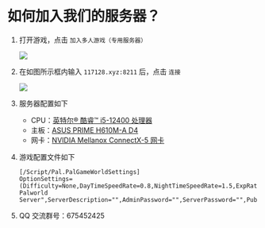 # 如何加入我们的服务器？

1. 打开游戏，点击 `加入多人游戏（专用服务器）`

    ![](https://img.pcdiy.xyz/file/9ce5a2db8bcec3ed055c1.png)
2. 在如图所示框内输入 `117128.xyz:8211` 后，点击 `连接`

    ![](https://img.pcdiy.xyz/file/d7a1dda05085e61df4344.png)
3. 服务器配置如下

    * CPU：[英特尔® 酷睿™ i5-12400 处理器](https://www.intel.cn/content/www/cn/zh/products/sku/134586/intel-core-i512400-processor-18m-cache-up-to-4-40-ghz/specifications.html)
    * 主板：[ASUS PRIME H610M-A D4](https://www.asus.com.cn/motherboards-components/motherboards/prime/prime-h610m-a-d4/)
    * 网卡：[NVIDIA Mellanox ConnectX-5 网卡](https://www.nvidia.cn/networking/ethernet/connectx-5/)
4. 游戏配置文件如下

    ```
    [/Script/Pal.PalGameWorldSettings]
    OptionSettings=(Difficulty=None,DayTimeSpeedRate=0.8,NightTimeSpeedRate=1.5,ExpRate=4,PalCaptureRate=4,PalSpawnNumRate=2,PalDamageRateAttack=1,PalDamageRateDefense=1,PlayerDamageRateAttack=1,PlayerDamageRateDefense=1,PlayerStomachDecreaceRate=0.01,PlayerStaminaDecreaceRate=0.2,PlayerAutoHPRegeneRate=1,PlayerAutoHpRegeneRateInSleep=1,PalStomachDecreaceRate=0.5,PalStaminaDecreaceRate=0.5,PalAutoHPRegeneRate=1,PalAutoHpRegeneRateInSleep=1,BuildObjectDamageRate=0.001,BuildObjectDeteriorationDamageRate=0.001,CollectionDropRate=3,CollectionObjectHpRate=2,CollectionObjectRespawnSpeedRate=0.2,EnemyDropItemRate=2,DeathPenalty=None,bEnablePlayerToPlayerDamage=False,bEnableFriendlyFire=False,bEnableInvaderEnemy=True,bActiveUNKO=False,bEnableAimAssistPad=True,bEnableAimAssistKeyboard=False,DropItemMaxNum=3000,DropItemMaxNum_UNKO=100,BaseCampMaxNum=256,BaseCampWorkerMaxNum=20,DropItemAliveMaxHours=0.1,bAutoResetGuildNoOnlinePlayers=False,AutoResetGuildTimeNoOnlinePlayers=72,GuildPlayerMaxNum=50,PalEggDefaultHatchingTime=0.01,WorkSpeedRate=1.2,bIsMultiplay=True,bIsPvP=False,bCanPickupOtherGuildDeathPenaltyDrop=False,bEnableNonLoginPenalty=False,bEnableFastTravel=True,bIsStartLocationSelectByMap=True,bExistPlayerAfterLogout=False,bEnableDefenseOtherGuildPlayer=False,CoopPlayerMaxNum=12,ServerPlayerMaxNum=96,ServerName="Default Palworld Server",ServerDescription="",AdminPassword="",ServerPassword="",PublicPort=8211,PublicIP="",RCONEnabled=False,RCONPort=25575,Region="",bUseAuth=True,BanListURL="https://api.palworldgame.com/api/banlist.txt")
    ```

5. QQ 交流群号：675452425